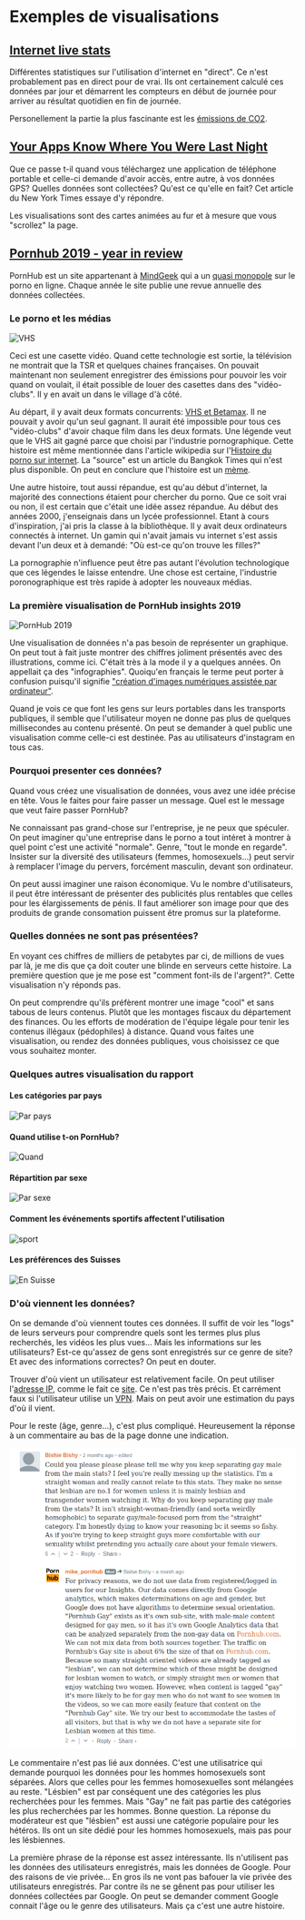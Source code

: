 # Exemples de visualisations

## [Internet live stats](https://www.internetlivestats.com/)

Différentes statistiques sur l'utilisation d'internet en "direct". Ce n'est probablement pas en direct pour de vrai. Ils ont certainement calculé ces données par jour et démarrent les compteurs en début de journée pour arriver au résultat quotidien en fin de journée.

Personellement la partie la plus fascinante est les [émissions de CO2](https://www.internetlivestats.com/watch/co2-emissions/).

## [Your Apps Know Where You Were Last Night](https://www.nytimes.com/interactive/2018/12/10/business/location-data-privacy-apps.html)

Que ce passe t-il quand vous téléchargez une application de téléphone portable et celle-ci demande d'avoir accès, entre autre, à vos données GPS? Quelles données sont collectées? Qu'est ce qu'elle en fait? Cet article du New York Times essaye d'y répondre.

Les visualisations sont des cartes animées au fur et à mesure que vous "scrollez" la page.

## [Pornhub 2019 - year in review](https://www.pornhub.com/insights/2019-year-in-review)

PornHub est un site appartenant à [MindGeek](https://en.wikipedia.org/wiki/MindGeek) qui a un [quasi monopole](https://web.archive.org/web/20141219160919/http://www.slate.com/articles/technology/technology/2014/10/mindgeek_porn_monopoly_its_dominance_is_a_cautionary_tale_for_other_industries.html) sur le porno en ligne. Chaque année le site publie une revue annuelle des données collectées.

### Le porno et les médias

![VHS](https://upload.wikimedia.org/wikipedia/commons/thumb/7/75/VHS-Video-Tape-Top-Flat.jpg/1200px-VHS-Video-Tape-Top-Flat.jpg)

Ceci est une casette vidéo. Quand cette technologie est sortie, la télévision ne montrait que la TSR et quelques chaines françaises. On pouvait maintenant non seulement enregistrer des émissions pour pouvoir les voir quand on voulait, il était possible de louer des casettes dans des "vidéo-clubs". Il y en avait un dans le village d'à côté.

Au départ, il y avait deux formats concurrents: [VHS et Betamax](https://en.wikipedia.org/wiki/Videotape_format_war). Il ne pouvait y avoir qu'un seul gagnant. Il aurait été impossible pour tous ces "vidéo-clubs" d'avoir chaque film dans les deux formats. Une légende veut que le VHS ait gagné parce que choisi par l'industrie pornographique. Cette histoire est même mentionnée dans l'article wikipedia sur l'[Histoire du porno sur internet](https://en.wikipedia.org/wiki/Internet_pornography#History_and_methods_of_distribution). La "source" est un article du Bangkok Times qui n'est plus disponible. On peut en conclure que l'histoire est un [mème](https://fr.wikipedia.org/wiki/M%C3%A8me).

Une autre histoire, tout aussi répandue, est qu'au début d'internet, la majorité des connections étaient pour chercher du porno. Que ce soit vrai ou non, il est certain que c'était une idée assez répandue. Au début des années 2000, j'enseignais dans un lycée professionnel. Etant à cours d'inspiration, j'ai pris la classe à la bibliothèque. Il y avait deux ordinateurs connectés à internet. Un gamin qui n'avait jamais vu internet s'est assis devant l'un deux et à demandé: "Où est-ce qu'on trouve les filles?"

La pornographie n'influence peut être pas autant l'évolution technologique que ces légendes le laisse entendre. Une chose est certaine, l'industrie poronographique est très rapide à adopter les nouveaux médias.

### La première visualisation de PornHub insights 2019

![PornHub 2019](https://cs.phncdn.com/insights-static/wp-content/uploads/2019/12/1-2019-year-review-infographic.jpg)

Une visualisation de données n'a pas besoin de représenter un graphique. On peut tout à fait juste montrer des chiffres joliment présentés avec des illustrations, comme ici. C'était très à la mode il y a quelques années. On appellait ça des "infographies". Quoiqu'en français le terme peut porter à confusion puisqu'il signifie ["création d'images numériques assistée par ordinateur"](https://fr.wikipedia.org/wiki/Infographie).

Quand je vois ce que font les gens sur leurs portables dans les transports publiques, il semble que l'utilisateur moyen ne donne pas plus de quelques millisecondes au contenu présenté. On peut se demander à quel public une visualisation comme celle-ci est destinée. Pas au utilisateurs d'instagram en tous cas.

### Pourquoi presenter ces données?

Quand vous créez une visualisation de données, vous avez une idée précise en tête. Vous le faites pour faire passer un message. Quel est le message que veut faire passer PornHub?

Ne connaissant pas grand-chose sur l'entreprise, je ne peux que spéculer. On peut imaginer qu'une entreprise dans le porno a tout intéret à montrer à quel point c'est une activité "normale". Genre, "tout le monde en regarde". Insister sur la diversité des utilisateurs (femmes, homosexuels...) peut servir à remplacer l'image du pervers, forcément masculin, devant son ordinateur.

On peut aussi imaginer une raison économique. Vu le nombre d'utilisateurs, il peut être intéressant de présenter des publicités plus rentables que celles pour les élargissements de pénis. Il faut améliorer son image pour que des produits de grande consomation puissent être promus sur la plateforme.

### Quelles données ne sont pas présentées?

En voyant ces chiffres de milliers de petabytes par ci, de millions de vues par là, je me dis que ça doit couter une blinde en serveurs cette histoire. La première question que je me pose est "comment font-ils de l'argent?". Cette visualisation n'y réponds pas.

On peut comprendre qu'ils préfèrent montrer une image "cool" et sans tabous de leurs contenus. Plutôt que les montages fiscaux du département des finances. Ou les efforts de modération de l'équipe légale pour tenir les contenus illégaux (pédophiles) à distance. Quand vous faites une visualisation, ou rendez des données publiques, vous choisissez ce que vous souhaitez monter.

### Quelques autres visualisation du rapport

#### Les catégories par pays

![Par pays](https://cs.phncdn.com/insights-static/wp-content/uploads/2019/12/maps-pornhub-insights-2019-year-review-most-viewed-categories.png)

#### Quand utilise t-on PornHub?

![Quand](https://cs.phncdn.com/insights-static/wp-content/uploads/2019/12/1-pornhub-insights-2019-year-review-favorite-times-to-watch-porn.png)

#### Répartition par sexe

![Par sexe](https://cs.phncdn.com/insights-static/wp-content/uploads/2019/12/3-pornhub-insights-2019-year-review-gender-categories.png)

#### Comment les événements sportifs affectent l'utilisation

![sport](https://cs.phncdn.com/insights-static/wp-content/uploads/2019/12/5-pornhub-insights-2019-year-review-sports-events-world.png)

#### Les préférences des Suisses

![En Suisse](https://cs.phncdn.com/insights-static/wp-content/uploads/2019/12/6-pornhub-insights-2019-year-review-switzerland.png)

### D'où viennent les données?

On se demande d'où viennent toutes ces données. Il suffit de voir les "logs" de leurs serveurs pour comprendre quels sont les termes plus plus recherchés, les vidéos les plus vues... Mais les informations sur les utilisateurs? Est-ce qu'assez de gens sont enregistrés sur ce genre de site? Et avec des informations correctes? On peut en douter.

Trouver d'où vient un utilisateur est relativement facile. On peut utiliser l'[adresse IP](https://fr.wikipedia.org/wiki/Adresse_IP), comme le fait ce [site](https://www.iplocation.net/). Ce n'est pas très précis. Et carrément faux si l'utilisateur utilise un [VPN](https://fr.wikipedia.org/wiki/R%C3%A9seau_priv%C3%A9_virtuel). Mais on peut avoir une estimation du pays d'où il vient.

Pour le reste (âge, genre...), c'est plus compliqué. Heureusement la réponse à un commentaire au bas de la page donne une indication.

![Commentaire](https://github.com/idris-maps/heig-datavis-2020/blob/master/20200228/screenshot_comment.png)

Le commentaire n'est pas lié aux données. C'est une utilisatrice qui demande pourquoi les données pour les hommes homosexuels sont séparées. Alors que celles pour les femmes homosexuelles sont mélangées au reste. "Lésbien" est par conséquent une des catégories les plus recherchées pour les femmes. Mais "Gay" ne fait pas partie des catégories les plus recherchées par les hommes. Bonne question. La réponse du modérateur est que "lésbien" est aussi une catégorie populaire pour les hétéros. Ils ont un site dédié pour les hommes homosexuels, mais pas pour les lésbiennes.

La première phrase de la réponse est assez intéressante. Ils n'utilisent pas les données des utilisateurs enregistrés, mais les données de Google. Pour des raisons de vie privée... En gros ils ne vont pas bafouer la vie privée des utilisateurs enregistrés. Par contre ils ne se gênent pas pour utiliser les données collectées par Google. On peut se demander comment Google connait l'âge ou le genre des utilisateurs. Mais ça c'est une autre histoire.

